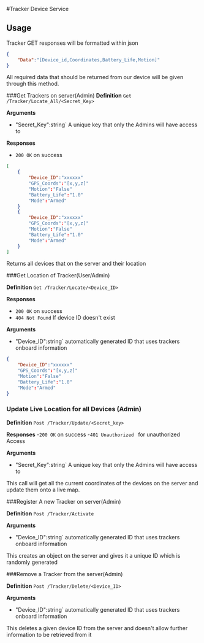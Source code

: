 #Tracker Device Service

## Usage 

Tracker GET responses will be formatted within json  

```Json
{
    "Data":"[Device_id,Coordinates,Battery_Life,Motion]"
}
``` 

All required data that should be returned from our device will be given through this method. 
 
###Get Trackers on server(Admin)
**Definition**
`Get /Tracker/Locate_All/<Secret_Key>`

**Arguments**
- "Secret_Key":string` A unique key that only the Admins will have access to
 
**Responses**
- `200 OK` on success

```Json
[
    {
        "Device_ID":"xxxxxx"
        "GPS_Coords":"[x,y,z]"
        "Motion":"False"
        "Battery_Life":"1.0"
        "Mode":"Armed"
    }
    {
        "Device_ID":"xxxxxx"
        "GPS_Coords":"[x,y,z]"
        "Motion":"False"
        "Battery_Life":"1.0"
        "Mode":"Armed"
    }     
]
```
Returns all devices that on the server and their location

###Get Location of Tracker(User/Admin)

**Definition**
`Get /Tracker/Locate/<Device_ID>`

**Responses**
- `200 OK` on success
- `404 Not Found` If device ID doesn't exist

**Arguments**
- "Device_ID":string` automatically generated ID that uses trackers onboard information

```Json
{
    "Device_ID":"xxxxxx"
    "GPS_Coords":"[x,y,z]"
    "Motion":"False"
    "Battery_Life":"1.0"
    "Mode":"Armed"
}
```
### Update Live Location for all Devices (Admin)

**Definition**
`Post /Tracker/Update/<Secret_key>`

**Responses**
-`200 OK` on success
-`401 Unauthorized ` for unauthorized Access

**Arguments**
- "Secret_Key":string` A unique key that only the Admins will have access to
  
This call will get all the current coordinates of the devices on the server and update them onto a live map. 

###Register A new Tracker on server(Admin)

**Definition**
`Post /Tracker/Activate`

**Arguments**
- "Device_ID":string` automatically generated ID that uses trackers onboard information

This creates an object on the server and gives it a unique ID which is randomly generated

###Remove a Tracker from the server(Admin)

**Definition**
`Post /Tracker/Delete/<Device_ID>`

**Arguments**
- "Device_ID":string` automatically generated ID that uses trackers onboard information

This deletes a given device ID from the server and doesn't allow further information to be retrieved from it


